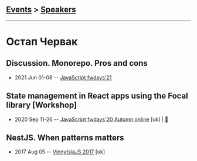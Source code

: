 ## [Events](../README.md) > [Speakers](../speakers.md)
---

# Остап Червак

## Discussion. Monorepo. Pros and cons
- 2021 Jun 01-08 -- [JavaScript fwdays&#39;21](https://youtu.be/BOitBqzP_ic)    
## State management in React apps using the Focal library [Workshop]
- 2020 Sep 11-26 -- [JavaScript fwdays&#39;20 Autumn online](https://youtu.be/xlPEUeYtCNQ) [uk] | [:notebook:](https://www.slideshare.net/fwdays/state-management-in-react-apps-using-the-focal-library-workshop-oleksandr-suhak-ostap-chervak)  
## NestJS. When patterns matters
- 2017 Aug 05 -- [VinnytsiaJS 2017](https://www.youtube.com/watch?v=Z9KkMRd8Blc) [uk]   
